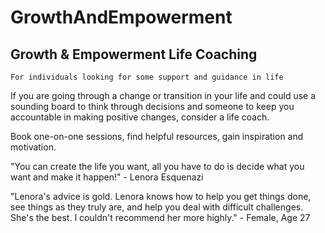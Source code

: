 # GrowthAndEmpowerment

## Growth & Empowerment Life Coaching
```For individuals looking for some support and guidance in life ```

If you are going through a change or transition in your life and could use a sounding board to think through decisions and someone to keep you accountable in making positive changes, consider a life coach.

Book one-on-one sessions, find helpful resources, gain inspiration and motivation.

"You can create the life you want, all you have to do is decide what you want and make it happen!" - Lenora Esquenazi

"Lenora's advice is gold. Lenora knows how to help you get things done, see things as they truly are, and help you deal with difficult challenges. She's the best. I couldn't recommend her more highly." - Female, Age 27